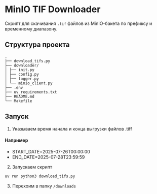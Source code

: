 # MinIO TIF Downloader

Скрипт для скачивания `.tif` файлов из MinIO-бакета по префиксу и временному диапазону.

## Структура проекта
```
.
├── download_tifs.py
├── downloader/
│ ├── init.py
│ ├── config.py
│ ├── logger.py
│ └── minio_client.py
├── .env
├── uv_requirements.txt
├── README.md
└── Makefile
```

## Запуск 

1) Указываем время начала и конца выгрузки файлов .tiff
#### Например 
- START_DATE=2025-07-26T00:00:00
- END_DATE=2025-07-28T23:59:59

2) Запускаем скрипт 
```bash
uv run python3 download_tifs.py
```

3) Перехоим в папку ```/downloads```